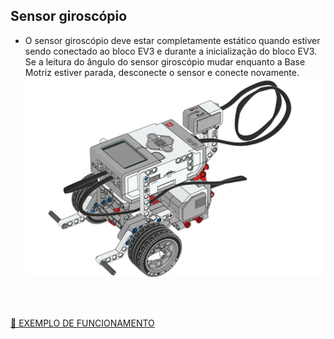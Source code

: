 ## Sensor giroscópio

 - O sensor giroscópio deve estar completamente estático quando estiver sendo conectado ao bloco EV3 e durante a inicialização do bloco EV3. Se a leitura do ângulo do sensor giroscópio mudar enquanto a Base Motriz estiver parada, desconecte o sensor e conecte novamente.
  ![Sensor giroscopio](images/giroscopic-sensor.png)

 <br>
 <br>
 
  [🎥 EXEMPLO DE FUNCIONAMENTO](https://legoeducation.23video.com/v.ihtml/player.html?token=d52b0f6a8d68f2a3db237f8066959073&source=embed&photo%5fid=55847242&autoPlay=0&autoMute=0&hideBigPlay=1&showDescriptions=0)
    
   

